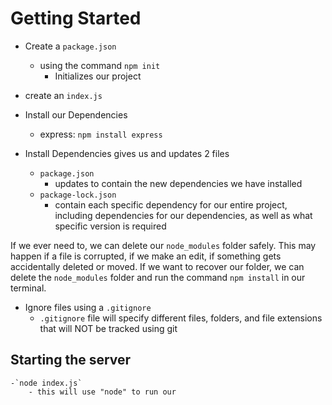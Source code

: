 # Getting Started
- Create a `package.json`
	- using the command `npm init`
		- Initializes our project
- create an `index.js`

- Install our Dependencies 
	- express: `npm install express`

- Install Dependencies gives us and updates 2 files
	- `package.json`
		- updates to contain the new dependencies we have installed
	- `package-lock.json`
		- contain each specific dependency for our entire project, including dependencies for our dependencies, as well as what specific version is required

If we ever need to, we can delete our `node_modules` folder safely. This may happen if a file is corrupted, if we make an edit, if something gets accidentally deleted or moved. If we want to recover our folder, we can delete the `node_modules` folder and run the command `npm install` in  our terminal.

- Ignore files using a `.gitignore`
	- `.gitignore` file will specify different files, folders, and file extensions that will NOT be tracked using git

## Starting the server
	-`node index.js`
		- this will use "node" to run our 